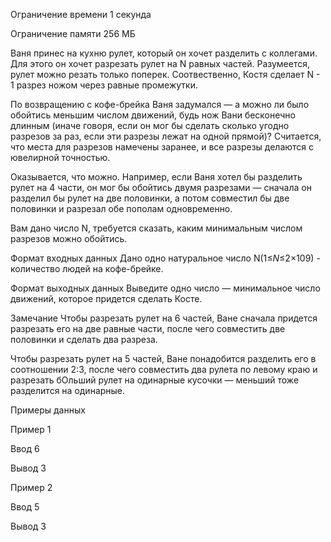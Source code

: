 Ограничение времени
1 секунда

Ограничение памяти
256 МБ

Ваня принес на кухню рулет, который он хочет разделить с коллегами. Для этого он хочет разрезать рулет на N равных частей. 
Разумеется, рулет можно резать только поперек. Соотвественно, Костя сделает N - 1 разрез ножом через равные промежутки.

По возвращению с кофе-брейка Ваня задумался — а можно ли было обойтись меньшим числом движений, 
будь нож Вани бесконечно длинным (иначе говоря, если он мог бы сделать сколько угодно разрезов за раз, 
если эти разрезы лежат на одной прямой)? Считается, что места для разрезов намечены заранее, и все разрезы делаются с ювелирной точностью.

Оказывается, что можно. Например, если Ваня хотел бы разделить рулет на 4 части, 
он мог бы обойтись двумя разрезами — сначала он разделил бы рулет на две половинки, 
а потом совместил бы две половинки и разрезал обе пополам одновременно.

Вам дано число N, требуется сказать, каким минимальным числом разрезов можно обойтись.

Формат входных данных
Дано одно натуральное число N(1≤_N_≤2×109) - количество людей на кофе-брейке.

Формат выходных данных
Выведите одно число — минимальное число движений, которое придется сделать Косте.

Замечание
Чтобы разрезать рулет на 6 частей, Ване сначала придется разрезать его на две равные части, после чего совместить две половинки и сделать два разреза.

Чтобы разрезать рулет на 5 частей, Ване понадобится разделить его в соотношении 2:3, после чего совместить два рулета по левому краю и разрезать бОльший рулет на одинарные кусочки — меньший тоже разделится на одинарные.

Примеры данных

Пример 1

Ввод
6

Вывод
3

Пример 2

Ввод
5

Вывод
3

